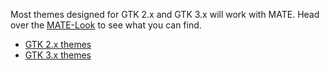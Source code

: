 <!--
.. link:
.. description:
.. tags: Themes
.. date: 2014-02-24 17:32:07
.. title: Themes
.. slug: themes
-->

Most themes designed for GTK 2.x and GTK 3.x will work with MATE. Head over the
[MATE-Look](http://mate-look.org) to see what you can find.

  * [GTK 2.x themes](https://www.mate-look.org/browse/cat/136)
  * [GTK 3.x themes](https://www.mate-look.org/browse/cat/135)


